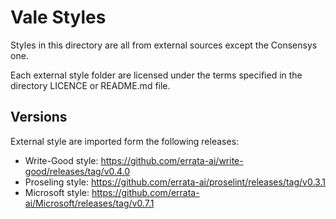 # Vale Styles

Styles in this directory are all from external sources except the Consensys one.

Each external style folder are licensed under the terms specified in the directory LICENCE or README.md file.

## Versions

External style are imported form the following releases:

- Write-Good style: <https://github.com/errata-ai/write-good/releases/tag/v0.4.0>
- Proseling style: <https://github.com/errata-ai/proselint/releases/tag/v0.3.1>
- Microsoft style: <https://github.com/errata-ai/Microsoft/releases/tag/v0.7.1>
